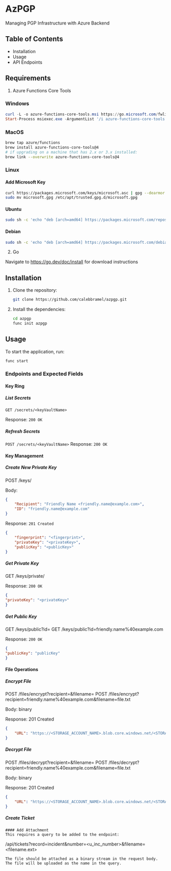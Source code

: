 # AzPGP
Managing PGP Infrastructure with Azure Backend

## Table of Contents

- Installation
- Usage
- API Endpoints

## Requirements
1. Azure Functions Core Tools

### Windows
```PowerShell
curl -L -o azure-functions-core-tools.msi https://go.microsoft.com/fwlink/?linkid=2174087
Start-Process msiexec.exe -ArgumentList '/i azure-functions-core-tools.msi /quiet /norestart' -NoNewWindow -Wait
```

### MacOS
```bash
brew tap azure/functions
brew install azure-functions-core-tools@4
# if upgrading on a machine that has 2.x or 3.x installed:
brew link --overwrite azure-functions-core-tools@4
```

### Linux
#### Add Microsoft Key
```bash
curl https://packages.microsoft.com/keys/microsoft.asc | gpg --dearmor > microsoft.gpg
sudo mv microsoft.gpg /etc/apt/trusted.gpg.d/microsoft.gpg
```

#### Ubuntu
```bash
sudo sh -c 'echo "deb [arch=amd64] https://packages.microsoft.com/repos/microsoft-ubuntu-$(lsb_release -cs)-prod $(lsb_release -cs) main" > /etc/apt/sources.list.d/dotnetdev.list'
```
#### Debian
```bash
sudo sh -c 'echo "deb [arch=amd64] https://packages.microsoft.com/debian/$(lsb_release -rs | cut -d'.' -f 1)/prod $(lsb_release -cs) main" > /etc/apt/sources.list.d/dotnetdev.list'
```
2. Go

Navigate to https://go.dev/doc/install for download instructions

## Installation

1. Clone the repository:
    ```bash
    git clone https://github.com/calebbramel/azpgp.git
    ```
2. Install the dependencies:
    ```bash
	cd azpgp
    func init azpgp
    ```
## Usage

To start the application, run:
```bash
func start
```

### Endpoints and Expected Fields
#### Key Ring
##### List Secrets 
`GET /secrets/<keyVaultName>`

Response: `200 OK`
##### Refresh Secrets
`POST /secrets/<keyVaultName>`
Response: `200 OK`
#### Key Management
##### Create New Private Key
POST /keys/<keyVaultName>

Body:
```JSON
{
    "Recipient": "Friendly Name <friendly.name@example.com>",
    "ID": "friendly.name@example.com"
}
```
Response: `201 Created`
```JSON
{
    "fingerprint": "<fingerprint>",
    "privateKey": "<privateKey>",
    "publicKey": "<publicKey>"
}
```
##### Get Private Key
GET /keys/private/<fingerprint>

Response: `200 OK`
```JSON
{
"privateKey": "<privateKey>"
}
```

##### Get Public Key
GET /keys/public?id=<urlEncodedRecipient>
GET /keys/public?id=friendly.name%40example.com

Response: `200 OK`
```JSON
{
"publicKey": "publicKey"
}
```

#### File Operations
##### Encrypt File
POST /files/encrypt?recipient=<urlEncodedRecipient>&filename=<filename>
POST /files/encrypt?recipient=friendly.name%40example.com&filename=file.txt

Body: binary

Response: 201 Created
```JSON
{
    "URL": "https://<STORAGE_ACCOUNT_NAME>.blob.core.windows.net/<STORAGE_CONTAINER_NAME>/<filename>.gpg"
}
```

##### Decrypt File
POST /files/decrypt?recipient=<urlEncodedRecipient>&filename=<filename>
POST /files/decrypt?recipient=friendly.name%40example.com&filename=file.txt

Body: binary

Response: 201 Created
```JSON
{
    "URL": "https://<STORAGE_ACCOUNT_NAME>.blob.core.windows.net/<STORAGE_CONTAINER_NAME>/<filename-.gpg>"
}
```

##### Create Ticket
```
#### Add Attachment
This requires a query to be added to the endpoint:
```
/api/tickets?record=incident&number=<u_inc_number>&filename=<filename.ext>
```
The file should be attached as a binary stream in the request body. The file will be uploaded as the name in the query.
